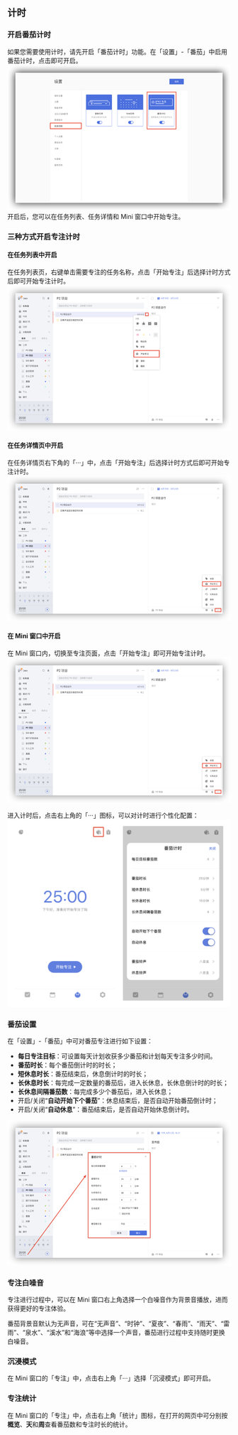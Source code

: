 ## 计时

### 开启番茄计时
如果您需要使用计时，请先开启「番茄计时」功能。在「设置」-「番茄」中启用番茄计时，点击即可开启。
![webpomo1](images/web/webpomo1.png)
开启后，您可以在任务列表、任务详情和 Mini 窗口中开始专注。

### 三种方式开启专注计时

#### 在任务列表中开启

在任务列表页，右键单击需要专注的任务名称，点击「开始专注」后选择计时方式后即可开始专注计时。
![webpomo3](images/web/webpomo3.png)

#### 在任务详情页中开启

在任务详情页右下角的「···」中，点击「开始专注」后选择计时方式后即可开始专注计时。
![webpomo4](images/web/webpomo4.png)

#### 在 Mini 窗口中开启

在 Mini 窗口内，切换至专注页面，点击「开始专注」即可开始专注计时。
![webpomo4](images/web/webpomo4.png)

进入计时后，点击右上角的「···」图标，可以对计时进行个性化配置：
![iospomo2](../images/ios/pomo/pomosettings.png)



### 番茄设置

在「设置」-「番茄」中可对番茄专注进行如下设置：

* **每日专注目标**：可设置每天计划收获多少番茄和计划每天专注多少时间。
* **番茄时长**：每个番茄倒计时的时长；
* **短休息时长**：番茄结束后，休息倒计时的时长；
* **长休息时长**：每完成一定数量的番茄后，进入长休息，长休息倒计时的时长；
* **长休息间隔番茄数**：每完成多少个番茄后，进入长休息；
* 开启/关闭“**自动开始下个番茄**”：休息结束后，是否自动开始番茄倒计时；
* 开启/关闭“**自动休息**”：番茄结束后，是否自动开始休息倒计时。

![webpomo6](images/web/webpomo6.png)

### 专注白噪音

专注进行过程中，可以在 Mini 窗口右上角选择一个白噪音作为背景音播放，进而获得更好的专注体验。

番茄背景音默认为无声音，可在“无声音”、“时钟”、“夏夜”、“春雨”、“雨天”、“雷雨”、“泉水”、“溪水”和“海浪”等中选择一个声音，番茄进行过程中支持随时更换白噪音。

### 沉浸模式
在 Mini 窗口的「专注」中，点击右上角「···」选择「沉浸模式」即可开启。

### 专注统计

在 Mini 窗口的「专注」中，点击右上角「统计」图标，在打开的网页中可分别按**概览**、**天**和**周**查看番茄数和专注时长的统计。

